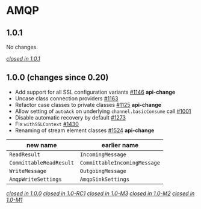 # AMQP

## 1.0.1

No changes.

[*closed in 1.0.1*](https://github.com/akka/alpakka/issues?q=is%3Aclosed+milestone%3A1.0.1+label%3Ap%3Aamqp)


## 1.0.0 (changes since 0.20)

* Add support for all SSL configuration variants [#1146](https://github.com/akka/alpakka/pull/1146) **api-change**
* Uncase class connection providers [#1163](https://github.com/akka/alpakka/pull/1163)   
* Refactor case classes to private classes  [#1125](https://github.com/akka/alpakka/pull/1125)  **api-change**  
* Allow setting of `autoAck` on underlying `channel.basicConsume` call [#1001](https://github.com/akka/alpakka/pull/1001)   
* Disable automatic recovery by default [#1273](https://github.com/akka/alpakka/pull/1273)   
* Fix `withSSLContext` [#1430](https://github.com/akka/alpakka/pull/1430)   
* Renaming of stream element classes [#1524](https://github.com/akka/alpakka/pull/1524)  **api-change**  

| new name | earlier name |
|----------|--------------|
| `ReadResult` | `IncomingMessage` |
| `CommittableReadResult` | `CommittableIncomingMessage` |
| `WriteMessage` | `OutgoingMessage` |
| `AmqpWriteSettings` | `AmqpSinkSettings` |


[*closed in 1.0.0*](https://github.com/akka/alpakka/issues?q=is%3Aclosed+milestone%3A1.0.0+label%3Ap%3Aamqp)
[*closed in 1.0-RC1*](https://github.com/akka/alpakka/issues?q=is%3Aclosed+milestone%3A1.0-RC1+label%3Ap%3Aamqp)
[*closed in 1.0-M3*](https://github.com/akka/alpakka/issues?q=is%3Aclosed+milestone%3A1.0-M3+label%3Ap%3Aamqp)
[*closed in 1.0-M2*](https://github.com/akka/alpakka/issues?q=is%3Aclosed+milestone%3A1.0-M2+label%3Ap%3Aamqp)
[*closed in 1.0-M1*](https://github.com/akka/alpakka/issues?q=is%3Aclosed+milestone%3A1.0-M1+label%3Ap%3Aamqp)

